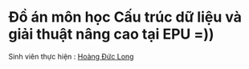 # Đồ án môn học Cấu trúc dữ liệu và giải thuật nâng cao tại EPU =))
Sinh viên thực hiện : [Hoàng Đức Long](https://www.facebook.com/duclong2k)

